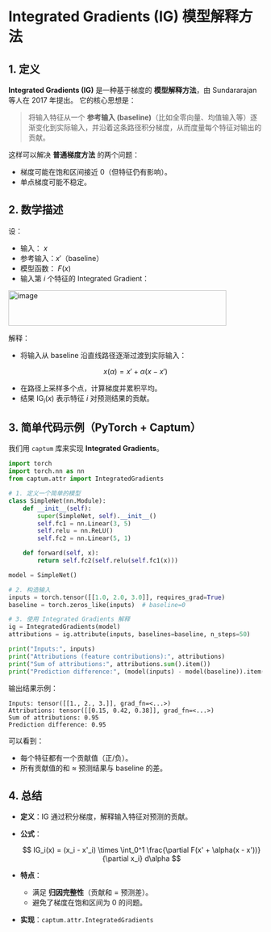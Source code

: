 
# Integrated Gradients (IG) 模型解释方法

## 1. 定义

**Integrated Gradients (IG)** 是一种基于梯度的 **模型解释方法**，由 Sundararajan 等人在 2017 年提出。
它的核心思想是：

> 将输入特征从一个 **参考输入 (baseline)**（比如全零向量、均值输入等）逐渐变化到实际输入，并沿着这条路径积分梯度，从而度量每个特征对输出的贡献。

这样可以解决 **普通梯度方法** 的两个问题：

* 梯度可能在饱和区间接近 0（但特征仍有影响）。
* 单点梯度可能不稳定。



## 2. 数学描述

设：

* 输入： $x$
* 参考输入：$x'$（baseline）
* 模型函数： $F(x)$
* 输入第 $i$ 个特征的 Integrated Gradient：

<img width="432" height="70" alt="image" src="https://github.com/user-attachments/assets/71740f5a-5633-46c0-9a23-d3f5bc9ce906" />


解释：

* 将输入从 baseline 沿直线路径逐渐过渡到实际输入：

$$
x(\alpha) = x' + \alpha(x - x')
$$
* 在路径上采样多个点，计算梯度并累积平均。
* 结果 $\text{IG}_i(x)$ 表示特征 $i$ 对预测结果的贡献。



## 3. 简单代码示例（PyTorch + Captum）

我们用 `captum` 库来实现 **Integrated Gradients**。

```python
import torch
import torch.nn as nn
from captum.attr import IntegratedGradients

# 1. 定义一个简单的模型
class SimpleNet(nn.Module):
    def __init__(self):
        super(SimpleNet, self).__init__()
        self.fc1 = nn.Linear(3, 5)
        self.relu = nn.ReLU()
        self.fc2 = nn.Linear(5, 1)

    def forward(self, x):
        return self.fc2(self.relu(self.fc1(x)))

model = SimpleNet()

# 2. 构造输入
inputs = torch.tensor([[1.0, 2.0, 3.0]], requires_grad=True)
baseline = torch.zeros_like(inputs)  # baseline=0

# 3. 使用 Integrated Gradients 解释
ig = IntegratedGradients(model)
attributions = ig.attribute(inputs, baselines=baseline, n_steps=50)

print("Inputs:", inputs)
print("Attributions (feature contributions):", attributions)
print("Sum of attributions:", attributions.sum().item())
print("Prediction difference:", (model(inputs) - model(baseline)).item())
```

输出结果示例：

```
Inputs: tensor([[1., 2., 3.]], grad_fn=<...>)
Attributions: tensor([[0.15, 0.42, 0.38]], grad_fn=<...>)
Sum of attributions: 0.95
Prediction difference: 0.95
```

可以看到：

* 每个特征都有一个贡献值（正/负）。
* 所有贡献值的和 ≈ 预测结果与 baseline 的差。



## 4. 总结

* **定义**：IG 通过积分梯度，解释输入特征对预测的贡献。
* **公式**：

  $$
  IG_i(x) = (x_i - x'_i) \times \int_0^1 \frac{\partial F(x' + \alpha(x - x'))}{\partial x_i} d\alpha
  $$
* **特点**：

  * 满足 **归因完整性**（贡献和 = 预测差）。
  * 避免了梯度在饱和区间为 0 的问题。
* **实现**：`captum.attr.IntegratedGradients`


